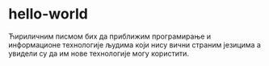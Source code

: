 # hello-world
Ћириличним писмом бих да приближим програмирање и информационе технологије људима који нису вични страним језицима а увидели су да им нове технологије могу користити.
